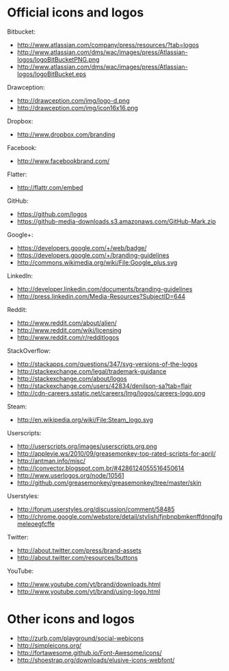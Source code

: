 # Official icons and logos

Bitbucket:

* http://www.atlassian.com/company/press/resources/?tab=logos
* http://www.atlassian.com/dms/wac/images/press/Atlassian-logos/logoBitBucketPNG.png
* http://www.atlassian.com/dms/wac/images/press/Atlassian-logos/logoBitBucket.eps

Drawception:
* http://drawception.com/img/logo-d.png
* http://drawception.com/img/icon16x16.png

Dropbox:

* http://www.dropbox.com/branding

Facebook:

* http://www.facebookbrand.com/

Flatter:

* http://flattr.com/embed

GitHub:

* https://github.com/logos
* https://github-media-downloads.s3.amazonaws.com/GitHub-Mark.zip

Google+:

* https://developers.google.com/+/web/badge/
* https://developers.google.com/+/branding-guidelines
* http://commons.wikimedia.org/wiki/File:Google_plus.svg

LinkedIn:

* http://developer.linkedin.com/documents/branding-guidelines
* http://press.linkedin.com/Media-Resources?SubjectID=644

Reddit:

* http://www.reddit.com/about/alien/
* http://www.reddit.com/wiki/licensing
* http://www.reddit.com/r/redditlogos

StackOverflow:

* http://stackapps.com/questions/347/svg-versions-of-the-logos
* http://stackexchange.com/legal/trademark-guidance
* http://stackexchange.com/about/logos
* http://stackexchange.com/users/42834/denilson-sa?tab=flair
* http://cdn-careers.sstatic.net/careers/Img/logos/careers-logo.png

Steam:

* http://en.wikipedia.org/wiki/File:Steam_logo.svg

Userscripts:

* http://userscripts.org/images/userscripts.org.png
* http://applevie.ws/2010/09/greasemonkey-top-rated-scripts-for-april/
* http://antman.info/misc/
* http://iconvector.blogspot.com.br/#4286124055516450614
* http://www.userlogos.org/node/10561
* http://github.com/greasemonkey/greasemonkey/tree/master/skin

Userstyles:

* http://forum.userstyles.org/discussion/comment/58485
* http://chrome.google.com/webstore/detail/stylish/fjnbnpbmkenffdnngjfgmeleoegfcffe

Twitter:

* http://about.twitter.com/press/brand-assets
* http://about.twitter.com/resources/buttons

YouTube:

* http://www.youtube.com/yt/brand/downloads.html
* http://www.youtube.com/yt/brand/using-logo.html

# Other icons and logos

* http://zurb.com/playground/social-webicons
* http://simpleicons.org/
* http://fortawesome.github.io/Font-Awesome/icons/
* http://shoestrap.org/downloads/elusive-icons-webfont/
